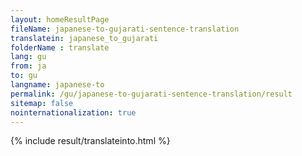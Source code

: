 ```yaml
---
layout: homeResultPage
fileName: japanese-to-gujarati-sentence-translation
translatein: japanese_to_gujarati
folderName : translate
lang: gu
from: ja
to: gu
langname: japanese-to
permalink: /gu/japanese-to-gujarati-sentence-translation/result
sitemap: false
nointernationalization: true
---
```

{% include result/translateinto.html %}

<script src="/js/result/translation.js" data-foldername="{{page.folderName}}" data-lang="{{page.lang}}"></script>

